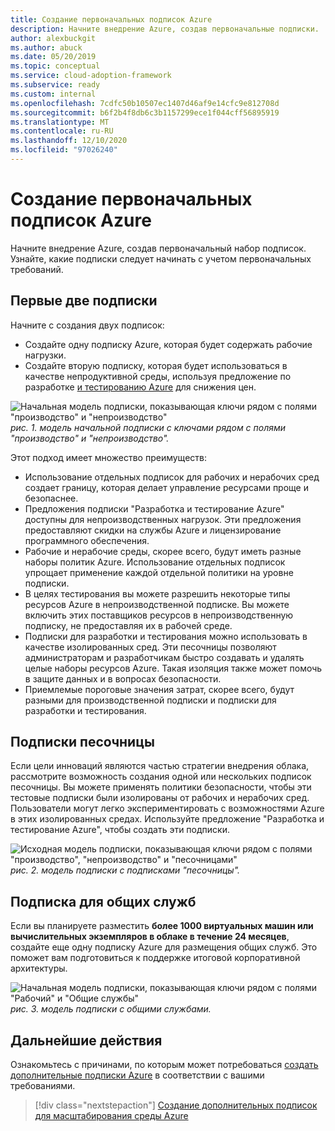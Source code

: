 ```yaml
---
title: Создание первоначальных подписок Azure
description: Начните внедрение Azure, создав первоначальные подписки.
author: alexbuckgit
ms.author: abuck
ms.date: 05/20/2019
ms.topic: conceptual
ms.service: cloud-adoption-framework
ms.subservice: ready
ms.custom: internal
ms.openlocfilehash: 7cdfc50b10507ec1407d46af9e14cfc9e812708d
ms.sourcegitcommit: b6f2b4f8db6c3b1157299ece1f044cff56895919
ms.translationtype: MT
ms.contentlocale: ru-RU
ms.lasthandoff: 12/10/2020
ms.locfileid: "97026240"
---
```

# <a name="create-your-initial-azure-subscriptions"></a>Создание первоначальных подписок Azure

Начните внедрение Azure, создав первоначальный набор подписок. Узнайте, какие подписки следует начинать с учетом первоначальных требований.

## <a name="your-first-two-subscriptions"></a>Первые две подписки

Начните с создания двух подписок:

- Создайте одну подписку Azure, которая будет содержать рабочие нагрузки.
- Создайте вторую подписку, которая будет использоваться в качестве непродуктивной среды, используя предложение по разработке [и тестированию Azure](https://azure.microsoft.com/pricing/dev-test) для снижения цен.

![Начальная модель подписки, показывающая ключи рядом с полями "производство" и "непроизводство" ](../../_images/ready/initial-subscription-model.png)
 _рис. 1. модель начальной подписки с ключами рядом с полями "производство" и "непроизводство"._

Этот подход имеет множество преимуществ:

- Использование отдельных подписок для рабочих и нерабочих сред создает границу, которая делает управление ресурсами проще и безопаснее.
- Предложения подписки "Разработка и тестирование Azure" доступны для непроизводственных нагрузок. Эти предложения предоставляют скидки на службы Azure и лицензирование программного обеспечения.
- Рабочие и нерабочие среды, скорее всего, будут иметь разные наборы политик Azure. Использование отдельных подписок упрощает применение каждой отдельной политики на уровне подписки.
- В целях тестирования вы можете разрешить некоторые типы ресурсов Azure в непроизводственной подписке. Вы можете включить этих поставщиков ресурсов в непроизводственную подписку, не предоставляя их в рабочей среде.
- Подписки для разработки и тестирования можно использовать в качестве изолированных сред. Эти песочницы позволяют администраторам и разработчикам быстро создавать и удалять целые наборы ресурсов Azure. Такая изоляция также может помочь в защите данных и в вопросах безопасности.
- Приемлемые пороговые значения затрат, скорее всего, будут разными для производственной подписки и подписки для разработки и тестирования.

## <a name="sandbox-subscriptions"></a>Подписки песочницы

Если цели инноваций являются частью стратегии внедрения облака, рассмотрите возможность создания одной или нескольких подписок песочницы. Вы можете применять политики безопасности, чтобы эти тестовые подписки были изолированы от рабочих и нерабочих сред. Пользователи могут легко экспериментировать с возможностями Azure в этих изолированных средах. Используйте предложение "Разработка и тестирование Azure", чтобы создать эти подписки.

![Исходная модель подписки, показывающая ключи рядом с полями "производство", "непроизводство" и "песочницами" ](../../_images/ready/initial-subscription-model-with-sandboxes.png)
 _рис. 2. модель подписки с подписками "песочницы"._

## <a name="shared-services-subscription"></a>Подписка для общих служб

Если вы планируете разместить **более 1000 виртуальных машин или вычислительных экземпляров в облаке в течение 24 месяцев**, создайте еще одну подписку Azure для размещения общих служб. Это поможет вам подготовиться к поддержке итоговой корпоративной архитектуры.

![Начальная модель подписки, показывающая ключи рядом с полями "Рабочий" и "Общие службы" ](../../_images/ready/initial-subscription-model-with-shared-services.png)
 _рис. 3. модель подписки с общими службами._

## <a name="next-steps"></a>Дальнейшие действия

Ознакомьтесь с причинами, по которым может потребоваться [создать дополнительные подписки Azure](./scale-subscriptions.md) в соответствии с вашими требованиями.

> [!div class="nextstepaction"]
> [Создание дополнительных подписок для масштабирования среды Azure](./scale-subscriptions.md)
